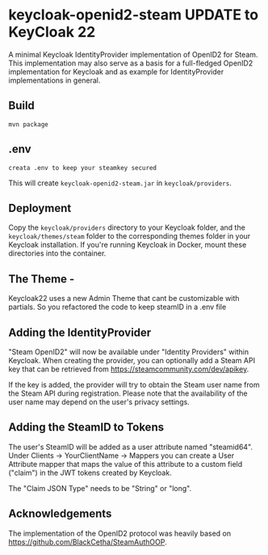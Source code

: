 # keycloak-openid2-steam UPDATE to KeyCloak 22

A minimal Keycloak IdentityProvider implementation of OpenID2 for Steam. This implementation may
also serve as a basis for a full-fledged OpenID2 implementation for Keycloak and as example for
IdentityProvider implementations in general.

## Build

```
mvn package
```

## .env

```
creata .env to keep your steamkey secured
```


This will create `keycloak-openid2-steam.jar` in `keycloak/providers`.

## Deployment

Copy the `keycloak/providers` directory to your Keycloak folder, and the `keycloak/themes/steam`
folder to the corresponding themes folder in your Keycloak installation. If you're running
Keycloak in Docker, mount these directories into the container.

## The Theme - 

Keycloak22 uses a new Admin Theme that cant be customizable with partials. So you refactored the code to keep steamID in a .env file

## Adding the IdentityProvider

"Steam OpenID2" will now be available under "Identity Providers" within Keycloak. When creating
the provider, you can optionally add a Steam API key that can be retrieved from
https://steamcommunity.com/dev/apikey.

If the key is added, the provider will try to obtain the Steam user name from the Steam API
during registration. Please note that the availability of the user name may depend on the user's
privacy settings.

## Adding the SteamID to Tokens

The user's SteamID will be added as a user attribute named "steamid64". Under Clients ->
YourClientName -> Mappers you can create a User Attribute mapper that maps the
value of this attribute to a custom field ("claim") in the JWT tokens created by Keycloak.

The "Claim JSON Type" needs to be "String" or "long".

## Acknowledgements

The implementation of the OpenID2 protocol was heavily based on
https://github.com/BlackCetha/SteamAuthOOP.
